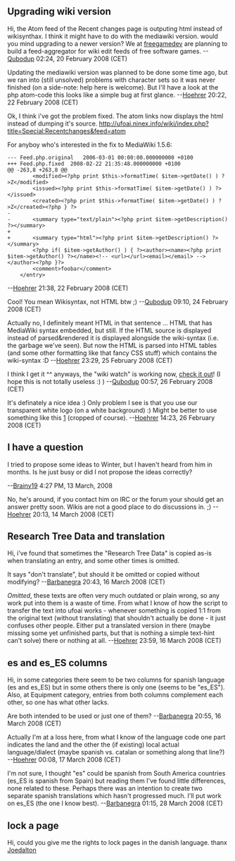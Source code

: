## Upgrading wiki version

Hi, the Atom feed of the Recent changes page is outputing html instead
of wikisynthax. I think it might have to do with the mediawiki version.
would you mind upgrading to a newer version? We at
[freegamedev](http://freegamedev.net/) are planning to build a
feed-aggregator for wiki edit feeds of free software games.
--[Qubodup](User:Qubodup "wikilink") 02:24, 20 February 2008 (CET)

Updating the mediawiki version was planned to be done some time ago, but
we ran into (still unsolved) problems with character sets so it was
never finished (on a side-note: help here is welcome). But I'll have a
look at the php atom-code this looks like a simple bug at first glance.
--[Hoehrer](User:Hoehrer "wikilink") 20:22, 22 February 2008 (CET)

Ok, I think i've got the problem fixed. The atom links now displays the
html instead of dumping it's source.
<http://ufoai.ninex.info/wiki/index.php?title=Special:Recentchanges&feed=atom>

For anyboy who's interested in the fix to MediaWiki 1.5.6:

    --- Feed.php.original   2006-03-01 00:00:00.000000000 +0100
    +++ Feed.php.fixed  2008-02-22 21:35:48.000000000 +0100
    @@ -263,8 +263,8 @@
            <modified><?php print $this->formatTime( $item->getDate() ) ?>Z</modified>
            <issued><?php print $this->formatTime( $item->getDate() ) ?></issued>
            <created><?php print $this->formatTime( $item->getDate() ) ?>Z</created><?php } ?>
    -
    -       <summary type="text/plain"><?php print $item->getDescription() ?></summary>
    +
    +       <summary type="html"><?php print $item->getDescription() ?></summary>
            <?php if( $item->getAuthor() ) { ?><author><name><?php print $item->getAuthor() ?></name><!-- <url></url><email></email> --></author><?php }?>
            <comment>foobar</comment>
        </entry>

--[Hoehrer](User:Hoehrer "wikilink") 21:38, 22 February 2008 (CET)

Cool! You mean Wikisyntax, not HTML btw ;)
--[Qubodup](User:Qubodup "wikilink") 09:10, 24 February 2008 (CET)

Actually no, I definitely meant HTML in that sentence ... HTML that has
MediaWiki syntax embedded, but still. If the HTML source is displayed
instead of parsed&rendered it is displayed alongside the wiki-syntax
(i.e. the garbage we've seen). But now the HTML is parsed into HTML
tables (and some other formatting like that fancy CSS stuff) which
contains the wiki-syntax :D --[Hoehrer](User:Hoehrer "wikilink") 23:29,
25 February 2008 (CET)


I think I get it ^^ anyways, the "wiki watch" is working now, [check it
out](http://wikiwatch.freegamedev.net/)! (I hope this is not totally
useless :) ) --[Qubodup](User:Qubodup "wikilink") 00:57, 26 February
2008 (CET)

It's definately a nice idea :) Only problem I see is that you use our
transparent white logo (on a white background) :) Might be better to use
something like this [1](http://ufoai.sourceforge.net/img/logo.png)
(cropped of course). --[Hoehrer](User:Hoehrer "wikilink") 14:23, 26
February 2008 (CET)

## I have a question

I tried to propose some ideas to Winter, but I haven't heard from him in
months. Is he just busy or did I not propose the ideas correctly?

--[Brainy19](User:Brainy19 "wikilink") 4:27 PM, 13 March, 2008

No, he's around, if you contact him on IRC or the forum your should get
an answer pretty soon. Wikis are not a good place to do discussions in.
;) --[Hoehrer](User:Hoehrer "wikilink") 20:13, 14 March 2008 (CET)

## Research Tree Data and translation

Hi, i've found that sometimes the "Research Tree Data" is copied as-is
when translating an entry, and some other times is omitted.

It says "don't translate", but should it be omitted or copied without
modifying? --[Barbanegra](User:Barbanegra "wikilink") 20:43, 16 March
2008 (CET)

*Omitted*, these texts are often very much outdated or plain wrong, so
any work put into them is a waste of time.
From what I know of how the script to transfer the text into ufoai
works - whenever something is copied 1:1 from the original text (without
translating) that shouldn't actually be done - it just confuses other
people. Either put a translated version in there (maybe missing some yet
unfinished parts, but that is nothing a simple text-hint can't solve)
there or nothing at all. --[Hoehrer](User:Hoehrer "wikilink") 23:59, 16
March 2008 (CET)

## es and es_ES columns

Hi, in some categories there seem to be two columns for spanish language
(es and es_ES) but in some others there is only one (seems to be
"es_ES"). Also, at Equipment category, entries from both columns
complement each other, so one has what other lacks.

Are both intended to be used or just one of them?
--[Barbanegra](User:Barbanegra "wikilink") 20:55, 16 March 2008 (CET)

Actually I'm at a loss here, from what I know of the language code one
part indicates the land and the other the (if existing) local actual
language/dialect (maybe spanish vs. catalan or something along that
line?) --[Hoehrer](User:Hoehrer "wikilink") 00:08, 17 March 2008 (CET)

I'm not sure, I thought "es" could be spanish from South America
countries (es_ES is spanish from Spain) but reading them I've found
little differences, none related to these. Perhaps there was an
intention to create two separate spanish translations which hasn't
progressed much. I'll put work on es_ES (the one I know best).
--[Barbanegra](User:Barbanegra "wikilink") 01:15, 28 March 2008 (CET)

## lock a page

Hi, could you give me the rights to lock pages in the danish language.
thanx [Joedalton](User:Joedalton "wikilink")